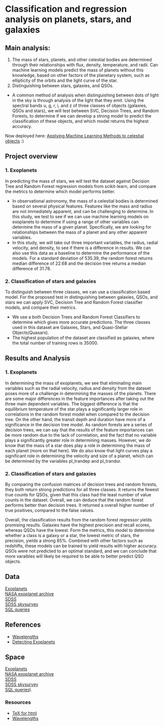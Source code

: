# Classification and regression analysis on planets, stars, and galaxies
## Main analysis:
1. The mass of stars, planets, and other celestial bodies are determined through their relationships with flux, density, temperature, and radii. Can machine learning models predict the mass of planets without this knowledge, based on other factors of the planetary system, such as ellipticity of the orbits and the light curve of the star. 
2. Distinguishing between stars, galaxies, and QSOs.
- A common method of analysis when distinguishing between dots of light in the sky is through analysis of the light that they emit. Using the spectral bands u, g, r, i, and z of three classes of objects (galaxies, QSOs and stars), we will test between SVC, Decision Trees, and Random Forests, to determine if we can develop a strong model to predict the classification of these objects, and which model returns the highest accuracy.

Now deployed here: [Applying Machine Learning Methods to celestial objects](http://alisonands.pythonanywhere.com/) :)

## Project overview
### 1. Exoplanets
In predicting the mass of stars, we will test the dataset against Decision Tree and Random Forest regression models from scikit-learn, and compare the metrics to determine which model performs better.
- In observational astronomy, the mass of a celestial bodies is determined based on several physical features.
Features like the mass and radius are not immediately apparent, and can be challenging to determine. In this study, we test to see if we can use machine learning models on exoplanets to determine if using a range of other variables can determine the mass of a given planet. Specifically, we are looking for relationships between the mass of a planet and any other apparent variables.
- In this study, we will take out three important variables, the radius, radial velocity, and density, to see if there is a difference in results. We can also use this data as a baseline to determine the performance of the models. For a standard deviation of 535.39, the random forest returns median difference of 22.68 and the decision tree returns a median difference of 31.78.

### 2. Classification of stars and galaxies
To distinguish between three classes, we can use a classification based model. For the proposed test in distinguishing between galaxies, QSOs, and stars we can apply SVC, Decision Tree and Random Forest classifier models, and compare their metrics.
- We use a both Decision Trees and Random Forest Classifiers to determine which gives more accurate predictions. The three classes used in this dataset are Galaxies, Stars, and Quasi-Stellar Objects(Quasars).
- The highest population of the dataset are classified as galaxies, where the total number of training rows is 35000.

## Results and Analysis
### 1. Exoplanets
In determining the mass of exoplanets, we see that eliminating main variables such as the radial velocity, radius and density from the dataset poses more of a challenge in determining the masses of the planets. 
There are some major differences in the feature importances after taking out the three main dependent variables. The biggest difference is that the equilibrium temperature of the star plays a significantly larger role in correlations in the random forest model when compared to the decision tree. On the other hand, the transit depth and duration have more of a significance in the decision tree model. As random forests are a series of decision trees, we can say that the results of the feature importances can be more random due to the lack of correlation, and the fact that no variable plays a significantly greater role in determining masses. However, we do know that the mass of a star does play a role in determining the mass of each planet (more on that here). We do also know that light curves play a significant role in determining the velocity and size of a planet, which can be determined by the variables pl_trandep and pl_trandur.

### 2. Classification of stars and galaxies
By comparing the confusion matrices of decision trees and random forests, they both return strong predictions for all three classes. It returns the fewest true counts for QSOs, given that this class had the least number of value counts in the dataset. Overall, we can deduce that the random forest performs better than decision trees. It returned a overall higher number of true positives, compared to the false values.

Overall, the classification results from the random forest regressor yields promising results. Galaxies have the highest precision and recall scores, whereas QSOs have the lowest. Form the metrics, this model to determine whether a class is a galaxy or a star, the lowest metric of stars, the precision, yields a strong 85%. Combined with other factors such as redshifts, these models can be trained to yield results with higher accuracy. QSOs were not predicted to an optimal standard, and we can conclude that more varaibles will likely be required to be able to better predict QSO objects.



## Data
[Exoplanets](https://exoplanet.eu/catalog/)\
[NASA exoplanet archive](https://exoplanetarchive.ipac.caltech.edu/docs/TAP/usingTAP.html)\
[SDSS](https://dr18.sdss.org/)\
[SDSS skysurvey](https://skyserver.sdss.org/dr9/en/help/browser/browser.asp)\
[SQL queries](https://skyserver.sdss.org/dr9/en/tools/search/sql.asp)

## References
- [Wavelengths](https://voyages.sdss.org/preflight/light/filters/)
- [Detecting Exoplanets](http://www.astro.gsu.edu/lab/Supplemental_labs/supplemental_labs_files/exoplanets/Exoplanet_writeup.pdf)

## Space
[Exoplanets](https://exoplanet.eu/catalog/)\
[NASA exoplanet archive](https://exoplanetarchive.ipac.caltech.edu/docs/TAP/usingTAP.html)\
[SDSS](https://dr18.sdss.org/)\
[SDSS skysurvey](https://skyserver.sdss.org/dr9/en/help/browser/browser.asp)\
[SQL queries](https://skyserver.sdss.org/dr9/en/tools/search/sql.asp)\

### Resources
- [TeX for html](https://www.maths.nottingham.ac.uk/plp/pmadw/lm.html)
- [Wavelengths](https://voyages.sdss.org/preflight/light/filters/)

